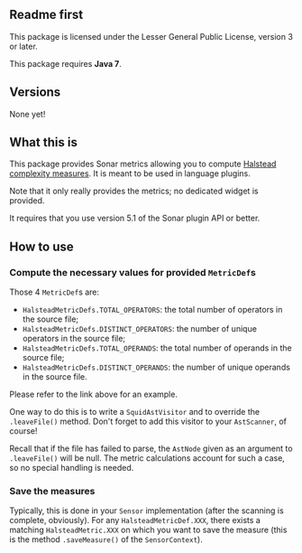 ## Readme first

This package is licensed under the Lesser General Public License, version 3 or
later.

This package requires **Java 7**.

## Versions

None yet!

## What this is

This package provides Sonar metrics allowing you to compute [Halstead complexity
measures](https://en.wikipedia.org/wiki/Halstead_complexity_measures). It is
meant to be used in language plugins.

Note that it only really provides the metrics; no dedicated widget is provided.

It requires that you use version 5.1 of the Sonar plugin API or better.

## How to use

### Compute the necessary values for provided `MetricDef`s

Those 4 `MetricDef`s are:

* `HalsteadMetricDefs.TOTAL_OPERATORS`: the total number of operators in the
  source file;
* `HalsteadMetricDefs.DISTINCT_OPERATORS`: the number of unique operators in the
  source file;
* `HalsteadMetricDefs.TOTAL_OPERANDS`: the total number of operands in the
  source file;
* `HalsteadMetricDefs.DISTINCT_OPERANDS`: the number of unique operands in the
  source file.

Please refer to the link above for an example.

One way to do this is to write a `SquidAstVisitor` and to override the
`.leaveFile()` method. Don't forget to add this visitor to your `AstScanner`, of
course!

Recall that if the file has failed to parse, the `AstNode` given as an argument
to `.leaveFile()` will be null. The metric calculations account for such a case,
so no special handling is needed.

### Save the measures

Typically, this is done in your `Sensor` implementation (after the scanning is
complete, obviously). For any `HalsteadMetricDef.XXX`, there exists a matching
`HalsteadMetric.XXX` on which you want to save the measure (this is the method
`.saveMeasure()` of the `SensorContext`).

